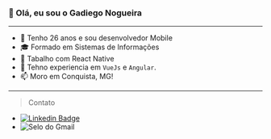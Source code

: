 ### 👋 Olá, eu sou o Gadiego Nogueira

___________________________________

- 👀 Tenho 26 anos e sou desenvolvedor Mobile
- 🎓 Formado em Sistemas de Informações 
- 📖 Tabalho com React Native
- 💞️ Tehno experiencia em `VueJs` e `Angular`.
- 📫 Moro em Conquista, MG!

___________________________________

> Contato

* [![ Linkedin Badge ](https://img.shields.io/badge/-Linkedin-blue?style=flat-square&logo=Linkedin&logoColor=white&link=https://www.linkedin.com/in/gadiego-nogueira-128248120/)](https://www.linkedin.com/in/gadiego-nogueira-128248120/)
* ![ Selo do Gmail ](https://img.shields.io/badge/-ngadiego@gmail.com-c14438?style=flat-square&logo=Gmail&logoColor=white&link=mailto:ngadiego@gmail.com)
